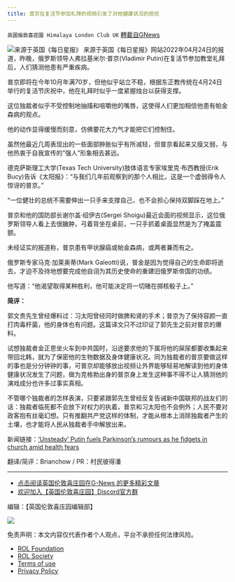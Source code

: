 ```yaml
---
title: 普京在复活节参加礼拜的视频引发了对他健康状况的担忧
---
```

`英國倫敦喜莊園 Himalaya London Club UK` [轉載自GNews](https://gnews.org/zh-hans/2411722/)

![](https://assets.gnews.org/wp-content/uploads/2022/04/ewscripps.brightspotcdn.com3_.jpg)来源于英国《每日星报》 
来源于英国《每日星报》网站2022年04月24日的报道，昨晚，俄罗斯领导人弗拉基米尔·普京(Vladimir Putin)在复活节参加教堂礼拜后，人们猜测他患有严重疾病。
 
普京即将在今年10月年满70岁，但他似乎站立不稳，根据东正教传统在4月24日举行的复活节庆祝中，他在礼拜时似乎一度紧握烛台以获得支撑。
 
这位独裁者似乎不受控制地抽搐和咀嚼他的嘴唇，这使得人们更加相信他患有帕金森病的观点。
 
他的动作显得缓慢而刻意，仿佛要花大力气才能把它们控制住。
 
虽然他最近几周表现出的一些面部肿胀似乎有所减轻，但普京看起来又瘦又弱，与他热衷于自我宣传的“强人”形象相去甚远。
 
德克萨斯理工大学(Texas Tech University)肢体语言专家埃里克·布西教授(Erik Bucy)告诉《太阳报》：“与我们几年前观察到的那个人相比，这是一个虚弱得令人惊讶的普京。”
 
“一位健壮的总统不需要伸出一只手来支撑自己，也不会担心保持双脚踩在地上。”
 
普京和他的国防部长谢尔盖·绍伊古(Sergei Shoigu)最近会面的视频显示，这位俄罗斯领导人看上去很臃肿，弓着背坐在桌前，一只手抓着桌面显然是为了掩盖震颤。
 
未经证实的报道称，普京患有甲状腺癌或帕金森病，或两者兼而有之。
 
俄罗斯专家马克·加莱奥蒂(Mark Galeotti)说，普金是因为觉得自己的生命即将逝去，才迫不及待地想要完成他自诩为其历史使命的重建旧俄罗斯帝国的功绩。
 
他写道：“他渴望取得某种胜利，他可能决定将一切赌在掷核骰子上。”
 
**简评：**
 
郭文贵先生曾经爆料过：习太阳曾经同时做脾和肾的手术；普京为了保持容颜一直打肉毒杆菌，他的身体也有问题。这篇译文只不过印证了郭先生之前对普京的爆料。
 
试想独裁者金正恩坐火车到中共国时，沿途要求他的下属将他的屎尿都要收集起来带回北韩，就为了保密他的生物数据及身体健康状况。同为独裁者的普京要做这样的事也是分分钟钟的事，可普京却能够放出视频让外界能够轻易地解读到他的身体健康状况发生了问题，做为克格勃出身的普京身上发生这种事不得不让人猜测他的演戏成分也许多过事实真相。
 
不管哪个独裁者的怎样表演，只要紧跟郭先生曾经反复告诫新中国联邦的战友们的话：独裁者临死都不会放下对权力的执着，普京和习太阳也不会例外；人民不要对政客抱有丝毫幻想。只有推翻共产党这样的体制，才能从根本上消除独裁者产生的土壤，也才能将人民从独裁者手中解放出来。
 
新闻链接：[‘Unsteady’ Putin fuels Parkinson’s rumours as he fidgets in church amid health fears](https://www.dailystar.co.uk/news/world-news/unsteady-putin-fuels-parkinsons-rumours-26785646)
 
翻译/简评：Brianchow / PR：村民彼得潘
 
* * *
 
- [点击阅读英国伦敦喜庄园在G-News 的更多精彩文章](https://gnews.org/zh-hans/author/himalaya_hawk/)
- [欢迎加入【英国伦敦喜庄园】Discord官方群](https://discord.gg/VsNaHaMUsy)

编辑：【英国伦敦喜庄园编辑部】
 
![](https://assets.gnews.org/wp-content/uploads/2022/04/HHS_QRCode_up_220405.jpg)

免责声明：本文内容仅代表作者个人观点，平台不承担任何法律风险。
  
- [ROL Foundation](https://rolfoundation.org/)
- [ROL Society](https://rolsociety.org/)
- [Terms of use](https://gnews.org/terms-of-use-3/)
- [Privacy Policy](https://gnews.org/privacy-policy/)
